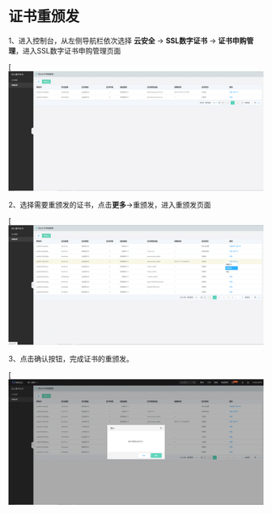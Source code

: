 # 证书重颁发

1、进入控制台，从左侧导航栏依次选择 **云安全** -> **SSL数字证书** -> **证书申购管理**，进入SSL数字证书申购管理页面

[![证书申购管理](/image/SSL-Certification/证书申购管理页面.png)

2、选择需要重颁发的证书，点击**更多**->重颁发，进入重颁发页面

[![重颁发](/image/SSL-Certification/重颁发.png)

3、点击确认按钮，完成证书的重颁发。

[![重颁发确认](/image/SSL-Certification/重颁发确认.png)